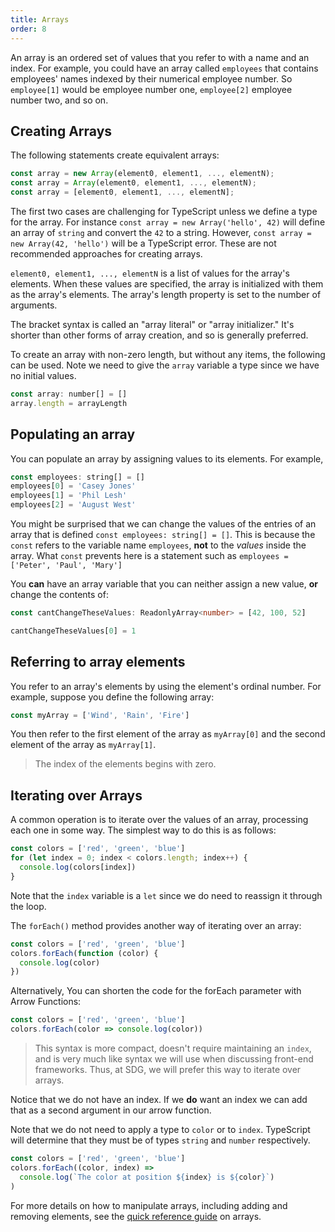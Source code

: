 ```yaml
---
title: Arrays
order: 8
---
```


An array is an ordered set of values that you refer to with a name and an index.
For example, you could have an array called `employees` that contains employees'
names indexed by their numerical employee number. So `employee[1]` would be
employee number one, `employee[2]` employee number two, and so on.

## Creating Arrays

The following statements create equivalent arrays:

```javascript
const array = new Array(element0, element1, ..., elementN);
const array = Array(element0, element1, ..., elementN);
const array = [element0, element1, ..., elementN];
```

The first two cases are challenging for TypeScript unless we define a type for
the array. For instance `const array = new Array('hello', 42)` will define an
array of `string` and convert the `42` to a string. However,
`const array = new Array(42, 'hello')` will be a TypeScript error. These are not
recommended approaches for creating arrays.

`element0, element1, ..., elementN` is a list of values for the array's
elements. When these values are specified, the array is initialized with them as
the array's elements. The array's length property is set to the number of
arguments.

The bracket syntax is called an "array literal" or "array initializer." It's
shorter than other forms of array creation, and so is generally preferred.

To create an array with non-zero length, but without any items, the following
can be used. Note we need to give the `array` variable a type since we have no
initial values.

```javascript
const array: number[] = []
array.length = arrayLength
```

## Populating an array

You can populate an array by assigning values to its elements. For example,

```javascript
const employees: string[] = []
employees[0] = 'Casey Jones'
employees[1] = 'Phil Lesh'
employees[2] = 'August West'
```

You might be surprised that we can change the values of the entries of an array
that is defined `const employees: string[] = []`. This is because the `const`
refers to the variable name `employees`, **not** to the _values_ inside the
array. What `const` prevents here is a statement such as
`employees = ['Peter', 'Paul', 'Mary']`

You **can** have an array variable that you can neither assign a new value,
**or** change the contents of:

```typescript
const cantChangeTheseValues: ReadonlyArray<number> = [42, 100, 52]

cantChangeTheseValues[0] = 1
```

## Referring to array elements

You refer to an array's elements by using the element's ordinal number. For
example, suppose you define the following array:

```javascript
const myArray = ['Wind', 'Rain', 'Fire']
```

You then refer to the first element of the array as `myArray[0]` and the second
element of the array as `myArray[1]`.

> The index of the elements begins with zero.

## Iterating over Arrays

A common operation is to iterate over the values of an array, processing each
one in some way. The simplest way to do this is as follows:

```javascript
const colors = ['red', 'green', 'blue']
for (let index = 0; index < colors.length; index++) {
  console.log(colors[index])
}
```

Note that the `index` variable is a `let` since we do need to reassign it
through the loop.

The `forEach()` method provides another way of iterating over an array:

```javascript
const colors = ['red', 'green', 'blue']
colors.forEach(function (color) {
  console.log(color)
})
```

Alternatively, You can shorten the code for the forEach parameter with Arrow
Functions:

```javascript
const colors = ['red', 'green', 'blue']
colors.forEach(color => console.log(color))
```

> This syntax is more compact, doesn't require maintaining an `index`, and is
> very much like syntax we will use when discussing front-end frameworks. Thus,
> at SDG, we will prefer this way to iterate over arrays.

Notice that we do not have an index. If we **do** want an index we can add that
as a second argument in our arrow function.

Note that we do not need to apply a type to `color` or to `index`. TypeScript
will determine that they must be of types `string` and `number` respectively.

```javascript
const colors = ['red', 'green', 'blue']
colors.forEach((color, index) =>
  console.log(`The color at position ${index} is ${color}`)
)
```

For more details on how to manipulate arrays, including adding and removing
elements, see the
[quick reference guide](/lessons/misc-quick-reference/js-arrays) on arrays.
